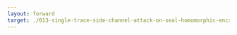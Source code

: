```yaml
---
layout: forward
target: ./013-single-trace-side-channel-attack-on-seal-homomorphic-encryption-library
---
```

